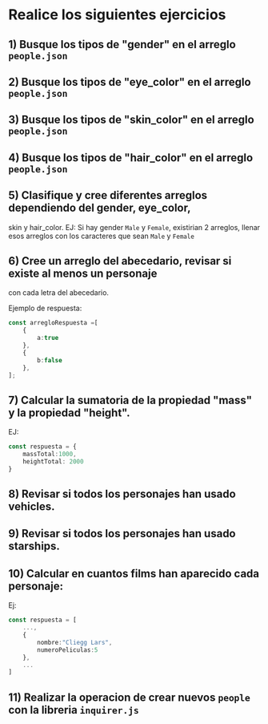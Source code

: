 # Realice los siguientes ejercicios

## 1) Busque los tipos de "gender" en el arreglo `people.json`
## 2) Busque los tipos de "eye_color" en el arreglo `people.json`
## 3) Busque los tipos de "skin_color" en el arreglo `people.json`
## 4) Busque los tipos de "hair_color" en el arreglo `people.json`

## 5) Clasifique y cree diferentes arreglos dependiendo del gender, eye_color,
skin y hair_color.
EJ: Si hay gender `Male` y `Female`, existirian 2 arreglos, llenar esos arreglos con los caracteres que sean `Male` y `Female`

## 6) Cree un arreglo del abecedario, revisar si existe al menos un personaje
con cada letra del abecedario.

Ejemplo de respuesta:

```typescript
const arregloRespuesta =[
    {
        a:true
    },
    {
        b:false
    },
];
```

## 7) Calcular la sumatoria de la propiedad "mass" y la propiedad "height".

EJ:

```typescript
const respuesta = {
    massTotal:1000,
    heightTotal: 2000
}
```

## 8)  Revisar si todos los personajes han usado vehicles.

## 9) Revisar si todos los personajes han usado starships.

## 10) Calcular en cuantos films han aparecido cada personaje:

Ej:

```typescript
const respuesta = [
    ...,
    {
        nombre:"Cliegg Lars",
        numeroPeliculas:5
    },
    ...
]
```

## 11) Realizar la operacion de crear nuevos `people` con la libreria `inquirer.js`






